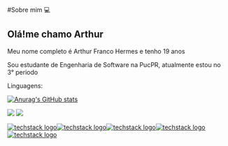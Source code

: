#Sobre mim
💻
<h2>Olá!me chamo Arthur</h2>
<p>Meu nome completo é Arthur Franco Hermes e tenho 19 anos</p>
<p>Sou estudante de Engenharia de Software na PucPR, atualmente estou no 3° periodo</p>

<p>Linguagens:</p>

[![Anurag's GitHub stats](https://github-readme-stats.vercel.app/api?username=ArthurHermes)](https://github.com/anuraghazra/github-readme-stats)


[<img src="https://img.shields.io/badge/linkedin-%230077B5.svg?&style=for-the-badge&logo=linkedin&logoColor=white" />](https://www.linkedin.com/in/USERNAME/) [<img src = "https://img.shields.io/badge/instagram-%23E4405F.svg?&style=for-the-badge&logo=instagram&logoColor=white">](https://www.instagram.com/arthur.fhermes/)


[![techstack logo](https://readme-components.vercel.app/api?component=logo&logo=Html)](https://github.com/harish-sethuraman/readme-components)[![techstack logo](https://readme-components.vercel.app/api?component=logo&logo=Css)](https://github.com/harish-sethuraman/readme-components)[![techstack logo](https://readme-components.vercel.app/api?component=logo&logo=Java)](https://github.com/harish-sethuraman/readme-components)[![techstack logo](https://readme-components.vercel.app/api?component=logo&logo=Php)](https://github.com/harish-sethuraman/readme-components)[![techstack logo](https://readme-components.vercel.app/api?component=logo&logo=SQL)](https://github.com/harish-sethuraman/readme-components)


